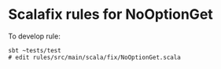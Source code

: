 # Scalafix rules for NoOptionGet

To develop rule:
```
sbt ~tests/test
# edit rules/src/main/scala/fix/NoOptionGet.scala
```
